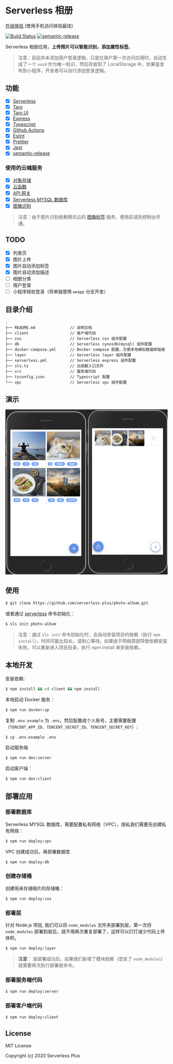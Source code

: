# Serverless 相册

[在线体验](https://photo.sls.plus) (使用手机访问体验最佳)

[![Build Status](https://github.com/serverless-plus/photo-album/workflows/Validate/badge.svg?branch=master)](https://github.com/serverless-plus/photo-album/actions?query=workflow:Validate+branch:master)
[![semantic-release](https://img.shields.io/badge/%20%20%F0%9F%93%A6%F0%9F%9A%80-semantic--release-e10079.svg)](https://github.com/semantic-release/semantic-release)

Serverless 相册应用，**上传照片可以智能识别，添加属性标签**。

> 注意：目前并未添加用户登录逻辑，只是在用户第一次访问应用时，自动生成了一个 `uuid` 作为唯一标识，然后存放到了 LocalStorage 中，如果是发布到小程序，开发者可以自行添加登录逻辑。

## 功能

- [x] [Serverless](https://github.com/serverless/serverless)
- [x] [Taro](https://github.com/nervjs/taro)
- [x] [Taro UI](https://github.com/NervJS/taro-ui)
- [x] [Express](https://github.com/expressjs/express)
- [x] [Typescript](https://github.com/microsoft/TypeScript)
- [x] [Github Actions](https://github.com/features/actions)
- [x] [Eslint](https://github.com/eslint/eslint)
- [x] [Prettier](https://github.com/prettier/prettier)
- [x] [Jest](https://github.com/facebook/jest)
- [x] [semantic-release](https://github.com/semantic-release/semantic-release)

### 使用的云端服务

- [x] [对象存储](https://console.cloud.tencent.com/cos)
- [x] [云函数](https://console.cloud.tencent.com/scf)
- [x] [API 网关](https://console.cloud.tencent.com/apigateway)
- [x] [Serverless MYSQL 数据库](https://console.cloud.tencent.com/cynosdb)
- [x] [图像识别](https://console.cloud.tencent.com/tiia/detectlabel)

> 注意：由于图片识别依赖腾讯云的 [图像标签](https://console.cloud.tencent.com/tiia/detectlabel) 服务，使用前请到控制台开通。

## TODO

- [x] 列表页
- [x] 图片上传
- [x] 图片自动添加标签
- [x] 图片自动添加描述
- [ ] 相册分类
- [ ] 用户登录
- [ ] 小程序授权登录（将单独使用 `weapp` 分支开发）

## 目录介绍

```
.
├── README.md               // 说明文档
├── client                  // 客户端代码
├── cos                     // Serverless cos 组件配置
├── db                      // Serverless cynosdb(mysql) 组件配置
├── docker-compose.yml      // Docker compose 配置，方便本地模拟数据库链接
├── layer                   // Serverless layer 组件配置
├── serverless.yml          // Serverless express 组件配置
├── sls.ts                  // 云函数入口文件
├── src                     // 服务端代码
├── tsconfig.json           // Typescript 配置
└── vpc                     // Serverless vpc 组件配置
```

## 演示

<center>
<img src="./demo/1.jpg" width="600">
</center>

## 使用

```bash
$ git clone https://github.com/serverless-plus/photo-album.git
```

或者通过 [serverless](https://github.com/serverless/serverless) 命令初始化：

```bash
$ sls init photo-album
```

> 注意：通过 `sls init` 命令初始化时，会自动安装项目的依赖（执行 `npm install`），时间可能比较长，请耐心等待。如果由于网络原因导致依赖安装失败，可以重新进入项目目录，执行 npm install 来安装依赖。

## 本地开发

安装依赖:

```bash
$ npm install && cd client && npm install
```

本地启动 Docker 服务：

```bash
$ npm run docker:up
```

复制 `.env.example` 为 `.env`，然后配置成个人账号，主要需要配置（`TENCENT_APP_ID`、`TENCENT_SECRET_ID`、`TENCENT_SECRET_KEY`）:

```bash
$ cp .env.example .env
```

启动服务端

```bash
$ npm run dev:server
```

启动客户端：

```bash
$ npm run dev:client
```

## 部署应用

### 部署数据库

Serverless MYSQL 数据库，需要配置私有网络（VPC），隐私我们需要先创建私有网络：

```bash
$ npm run deploy:vpc
```

VPC 创建成功后，再部署数据库

```bash
$ npm run deploy:db
```

### 创建存储桶

创建用来存储相片的存储桶：

```bash
$ npm run deploy:cos
```

### 部署层

针对 Node.js 项目, 我们可以将 `node_modules` 文件夹部署到层，第一次将 `node_modules` 部署到层后，就不用再次重复部署了，这样可以打打减少代码上传体积。

```bash
$ npm run deploy:layer
```

> **注意**： 层部署成功后，如果我们新增了模块依赖（改变了 `node_modules`）就需要再次执行部署层命令。

### 部署服务端代码

```bash
$ npm run deploy:server
```

### 部署客户端代码

```bash
$ npm run deploy:client
```

## License

MIT License

Copyright (c) 2020 Serverless Plus

